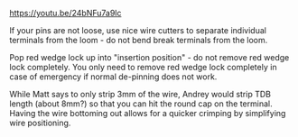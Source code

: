

https://youtu.be/24bNFu7a9lc

If your pins are not loose, use nice wire cutters to separate individual terminals from the loom - do not bend break terminals from the loom.

Pop red wedge lock up into "insertion position" - do not remove red wedge lock completely. You only need to remove red wedge lock completely in case of emergency if normal de-pinning does not work.

While Matt says to only strip 3mm of the wire, Andrey would strip TDB length (about 8mm?) so that you can hit the round cap on the terminal. Having the wire bottoming out allows for a quicker crimping by simplifying wire positioning.